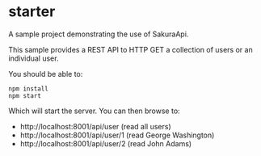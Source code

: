 # starter

A sample project demonstrating the use of SakuraApi.

This sample provides a REST API to HTTP GET a collection of users or an individual user.

You should be able to:

```
npm install
npm start
```

Which will start the server. You can then browse to:

* http://localhost:8001/api/user (read all users)
* http://localhost:8001/api/user/1 (read George Washington)
* http://localhost:8001/api/user/2 (read John Adams)
